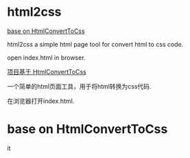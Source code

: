 # html2css

[base on HtmlConvertToCss](https://github.com/worklinwu/HtmlConvertToCss)

html2css a simple html page tool for convert html to css code.

open index.html in browser.


[项目基于 HtmlConvertToCss](https://github.com/worklinwu/HtmlConvertToCss)

一个简单的html页面工具，用于将html转换为css代码.

在浏览器打开index.html.

# base on HtmlConvertToCss

it 
